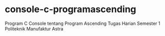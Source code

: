 # console-c-programascending
 Program C Console tentang Program Ascending
Tugas Harian Semester 1 Politeknik Manufaktur Astra
